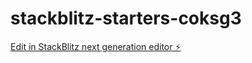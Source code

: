 # stackblitz-starters-coksg3

[Edit in StackBlitz next generation editor ⚡️](https://stackblitz.com/~/github.com/sreeyathokati/stackblitz-starters-coksg3)